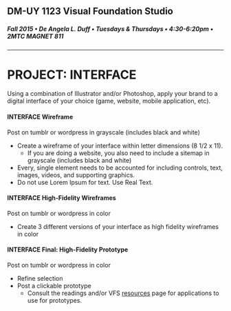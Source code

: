 ## DM-UY 1123 Visual Foundation Studio
##### Fall 2015 • De Angela L. Duff • Tuesdays & Thursdays • 4:30-6:20pm • 2MTC MAGNET 811 
---


# PROJECT: INTERFACE
Using a combination of Illustrator and/or Photoshop, apply your brand to a digital interface of your choice (game, website, mobile application, etc).

#### INTERFACE Wireframe    
Post on tumblr or wordpress in grayscale (includes black and white)

* Create a wireframe of your interface within letter dimensions (8 1/2 x 11). 
  * If you are doing a website, you also need to include a sitemap in grayscale (includes black and white) 
* Every, single element needs to be accounted for including controls, text, images, videos, and supporting graphics. 
* Do not use Lorem Ipsum for text. Use Real Text.

#### INTERFACE High-Fidelity Wireframes 
Post on tumblr or wordpress in color

* Create 3 different versions of your interface as high fidelity wireframes in color

#### INTERFACE Final: High-Fidelity Prototype 
Post on tumblr or wordpress in color
* Refine selection
* Post a clickable prototype 
  * Consult the readings and/or VFS <a href="dm1123_vfs_recommended_resources.md">resources</a> page for applications to use for prototypes.



